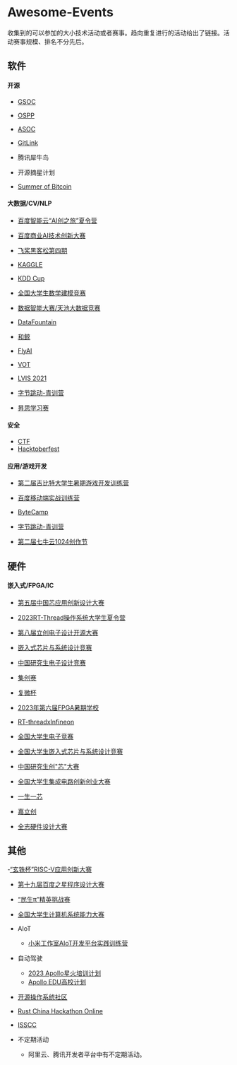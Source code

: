# Awesome-Events

收集到的可以参加的大小技术活动或者赛事。趋向重复进行的活动给出了链接。活动赛事规模、排名不分先后。

## 软件

#### 开源

- [GSOC](https://summerofcode.withgoogle.com/)

- [OSPP](https://summer-ospp.ac.cn/)

- [ASOC](https://asoc2022.opensource.alibaba.com/)

- [GitLink](https://www.gitlink.org.cn/glcc)

- 腾讯犀牛鸟

- 开源摘星计划

- [Summer of Bitcoin](https://www.summerofbitcoin.org/)

#### 大数据/CV/NLP

- [百度智能云“AI创之旅”夏令营](https://mp.weixin.qq.com/s/D1pTK5eJZf9ruGdB_oKSFg)

- [百度商业AI技术创新大赛](https://mp.weixin.qq.com/s/L7vd878_P93O4Ydr59cuFA)

- [飞桨黑客松第四期](https://github.com/PaddlePaddle/Paddle/issues/51281#paddlefamily)

- [KAGGLE](https://www.kaggle.com/competitions)

- [KDD Cup](https://www.kdd.org/kdd-cup)

- [全国大学生数学建模竞赛](http://www.mcm.edu.cn/)

- [数据智能大赛/天池大数据竞赛](https://tianchi.aliyun.com/competition/activeList)

- [DataFountain](https://www.datafountain.cn/competitions?type=3&selectedCategory=3&selectedType=-1&tagCode=)

- [和鲸](https://www.heywhale.com/home/competition)

- [FlyAI](https://www.flyai.com/)

- [VOT](https://www.votchallenge.net/)

- [LVIS 2021](https://cocodataset.org/#home)

- [字节跳动-青训营](https://youthcamp.bytedance.com/)

- [昇思学习赛](https://mp.weixin.qq.com/s/v8rrfPiM9rfS9g7Nb-0-pQ)

#### 安全

- [CTF](https://www.ctfhub.com/#/calendar)
- [Hacktoberfest](https://hacktoberfest.com/)

#### 应用/游戏开发
- [第二届吉比特大学生暑期游戏开发训练营](https://mp.weixin.qq.com/s/SEGCfFWNaHbumCblX6txOg)

- [百度移动端实战训练营](https://mp.weixin.qq.com/s/jXWsLSljf54C_TPjOv2qGg)

- [ByteCamp](https://bytecamp.toutiao.com/)

- [字节跳动-青训营](https://youthcamp.bytedance.com/)

- [第二届七牛云1024创作节](https://www.qiniu.com/activity/detail/651297ed0d50912d3d53307b?from=0011)


## 硬件
#### 嵌入式/FPGA/IC
- [第五届中国芯应用创新设计大赛](https://iaic.cecport.com/)

- [2023RT-Thread操作系统大学生夏令营](https://mp.weixin.qq.com/s/T-1HSpkt6YViY33heXMxfw)

- [第八届立创电子设计开源大赛](https://diy.szlcsc.com/?f=banner)

- [嵌入式芯片与系统设计竞赛](http://www.socchina.net/)

- [中国研究生电子设计竞赛](https://cpipc.acge.org.cn/cw/hp/6)

- [集创赛](http://univ.ciciec.com/)

- [复微杯](https://zhuanlan.zhihu.com/p/619294413)

- [2023年第六届FPGA暑期学校](https://mp.weixin.qq.com/s?__biz=MzU0MjQ2MzYxNQ==&mid=2247488915&idx=1&sn=78c7a541075e2cf762d2827b050c40c9&chksm=fb1b1683cc6c9f955424857afb6702515c78da5f480763e094d0f0ca76af70c2cbd9495a2611&mpshare=1&scene=23&srcid=0530qTcmyfN5HTElUkHGrIs2&sharer_sharetime=1685416982550&sharer_shareid=eca0b5ce80278a5f5fe298f9e5f1ca2c#rd)

- [RT-threadxInfineon](https://www.rt-thread.org/competition.html)

- [全国大学生电子竞赛](http://nuedc.xjtu.edu.cn/)

- [全国大学生嵌入式芯片与系统设计竞赛](http://www.socchina.net/)

- [中国研究生创"芯"大赛](https://cpipc.acge.org.cn//cw/detail/10/2c90801886c67da80186ca65b4a203aa)

- [全国大学生集成电路创新创业大赛](http://univ.ciciec.com/)

- [一生一芯](https://oscpu.github.io/ysyx/)

- [嘉立创](https://maker.lceda.cn/)

- [全志硬件设计大赛](https://mp.weixin.qq.com/s/WUt2029iiiZrgptBZzow2w)

## 其他

-[“玄铁杯”RISC-V应用创新大赛](https://xuantie.t-head.cn/development/activities/occ-xuantieCompetition?id=4199886224594374656)

- [第十九届百度之星程序设计大赛](https://mp.weixin.qq.com/s/HWVKrDc5LsuvmoRgf5M0fw)

- [“民生π”精英挑战赛](https://competition.nowcoder.com/118/introduce?channel=xttz_ms01#224)

- [全国大学生计算机系统能力大赛](https://os.educg.net/#/)

- AIoT
  - [小米工作室AIoT开发平台实践训练营](https://mp.weixin.qq.com/s/oo4vuAyhZSh8FRmzOv2UAg)
  
- 自动驾驶

  - [2023 Apollo星火培训计划](https://mp.weixin.qq.com/s/KzYVtmfE44PKUi7jrI-F2w) 
  - [Apollo EDU高校计划](https://mp.weixin.qq.com/s/QIQDAn3KCssgrsSJTdqkOg)


- [开源操作系统社区](https://os2edu.cn/homepage/)
- [Rust China Hackathon Online](https://rustcc.cn/article?id=2f922fd7-c20c-497c-8f02-89708a9fcaf1)
- [ISSCC](https://www.isscc.org/)

- 不定期活动
  - 阿里云、腾讯开发者平台中有不定期活动。
